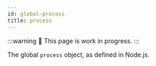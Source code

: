 ```yaml
---
id: global-process
title: process
---
```


:::warning
🚧 This page is work in progress.
:::

The global `process` object, as defined in Node.js.
